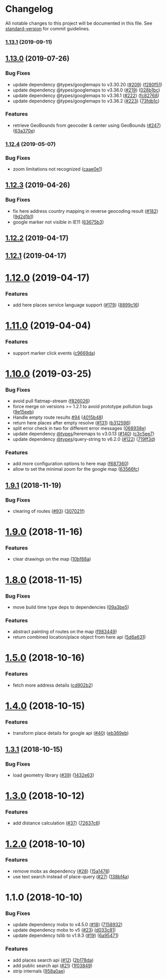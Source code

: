 # Changelog

All notable changes to this project will be documented in this file. See [standard-version](https://github.com/conventional-changelog/standard-version) for commit guidelines.

### [1.13.1](https://github.com/marionebl/geo-map/compare/v1.13.0...v1.13.1) (2019-09-11)



## [1.13.0](https://github.com/marionebl/geo-map/compare/v1.12.4...v1.13.0) (2019-07-26)


### Bug Fixes

* update dependency @types/googlemaps to v3.30.20 ([#209](https://github.com/marionebl/geo-map/issues/209)) ([f280f51](https://github.com/marionebl/geo-map/commit/f280f51))
* update dependency @types/googlemaps to v3.36.0 ([#219](https://github.com/marionebl/geo-map/issues/219)) ([028b1bc](https://github.com/marionebl/geo-map/commit/028b1bc))
* update dependency @types/googlemaps to v3.36.1 ([#222](https://github.com/marionebl/geo-map/issues/222)) ([fc82768](https://github.com/marionebl/geo-map/commit/fc82768))
* update dependency @types/googlemaps to v3.36.2 ([#223](https://github.com/marionebl/geo-map/issues/223)) ([73fdb1c](https://github.com/marionebl/geo-map/commit/73fdb1c))


### Features

* retrieve GeoBounds from geocoder & center using GeoBounds ([#247](https://github.com/marionebl/geo-map/issues/247)) ([63a370e](https://github.com/marionebl/geo-map/commit/63a370e))



### [1.12.4](https://github.com/marionebl/geo-map/compare/v1.12.3...v1.12.4) (2019-05-07)


### Bug Fixes

* zoom limitations not recognized ([caae0e1](https://github.com/marionebl/geo-map/commit/caae0e1))



## [1.12.3](https://github.com/marionebl/geo-map/compare/v1.12.2...v1.12.3) (2019-04-26)


### Bug Fixes

* fix here address country mapping in reverse geocoding result ([#182](https://github.com/marionebl/geo-map/issues/182)) ([9d2d1b1](https://github.com/marionebl/geo-map/commit/9d2d1b1))
* google marker not visible in IE11 ([63675b3](https://github.com/marionebl/geo-map/commit/63675b3))



## [1.12.2](https://github.com/marionebl/geo-map/compare/v1.12.1...v1.12.2) (2019-04-17)



## [1.12.1](https://github.com/marionebl/geo-map/compare/v1.12.0...v1.12.1) (2019-04-17)



# [1.12.0](https://github.com/marionebl/geo-map/compare/v1.11.0...v1.12.0) (2019-04-17)


### Features

* add here places service language support ([#179](https://github.com/marionebl/geo-map/issues/179)) ([8899c16](https://github.com/marionebl/geo-map/commit/8899c16))



# [1.11.0](https://github.com/marionebl/geo-map/compare/v1.10.0...v1.11.0) (2019-04-04)


### Features

* support marker click events ([c9669da](https://github.com/marionebl/geo-map/commit/c9669da))



<a name="1.10.0"></a>
# [1.10.0](https://github.com/marionebl/geo-map/compare/v1.9.1...v1.10.0) (2019-03-25)


### Bug Fixes

* avoid pull flatmap-stream ([f826026](https://github.com/marionebl/geo-map/commit/f826026))
* force merge on versions >= 1.2.1 to avoid prototype pollution bugs ([9e15eeb](https://github.com/marionebl/geo-map/commit/9e15eeb))
* Handle empty route results [#94](https://github.com/marionebl/geo-map/issues/94) ([4015b48](https://github.com/marionebl/geo-map/commit/4015b48))
* return here places after empty resolve ([#131](https://github.com/marionebl/geo-map/issues/131)) ([b312598](https://github.com/marionebl/geo-map/commit/b312598))
* split error check in two for different error messages ([068938e](https://github.com/marionebl/geo-map/commit/068938e))
* update dependency [@types](https://github.com/types)/heremaps to v3.0.13 ([#140](https://github.com/marionebl/geo-map/issues/140)) ([c3c5ee7](https://github.com/marionebl/geo-map/commit/c3c5ee7))
* update dependency [@types](https://github.com/types)/query-string to v6.2.0 ([#122](https://github.com/marionebl/geo-map/issues/122)) ([719ff3d](https://github.com/marionebl/geo-map/commit/719ff3d))


### Features

* add more configuration options to here map ([f687360](https://github.com/marionebl/geo-map/commit/f687360))
* allow to set the minimal zoom for the google map ([63566fc](https://github.com/marionebl/geo-map/commit/63566fc))



<a name="1.9.1"></a>
## [1.9.1](https://github.com/marionebl/geo-map/compare/v1.9.0...v1.9.1) (2018-11-19)


### Bug Fixes

* clearing of routes ([#93](https://github.com/marionebl/geo-map/issues/93)) ([307021f](https://github.com/marionebl/geo-map/commit/307021f))



<a name="1.9.0"></a>
# [1.9.0](https://github.com/marionebl/geo-map/compare/v1.8.0...v1.9.0) (2018-11-16)


### Features

* clear drawings on the map ([10bf88a](https://github.com/marionebl/geo-map/commit/10bf88a))



<a name="1.8.0"></a>
# [1.8.0](https://github.com/marionebl/geo-map/compare/v1.7.2...v1.8.0) (2018-11-15)


### Bug Fixes

* move build time type deps to dependencies ([09a3be5](https://github.com/marionebl/geo-map/commit/09a3be5))


### Features

* abstract painting of routes on the map ([f983449](https://github.com/marionebl/geo-map/commit/f983449))
* return combined location/place object from here api ([5d6a631](https://github.com/marionebl/geo-map/commit/5d6a631))



<a name="1.5.0"></a>
# [1.5.0](https://github.com/marionebl/geo-map/compare/v1.4.0...v1.5.0) (2018-10-16)


### Features

* fetch more address details ([cd902b2](https://github.com/marionebl/geo-map/commit/cd902b2))



<a name="1.4.0"></a>
# [1.4.0](https://github.com/marionebl/geo-map/compare/v1.3.1...v1.4.0) (2018-10-15)


### Features

* transform place details for google api ([#40](https://github.com/marionebl/geo-map/issues/40)) ([eb369eb](https://github.com/marionebl/geo-map/commit/eb369eb))



<a name="1.3.1"></a>
## [1.3.1](https://github.com/marionebl/geo-map/compare/v1.3.0...v1.3.1) (2018-10-15)


### Bug Fixes

* load geometry library ([#39](https://github.com/marionebl/geo-map/issues/39)) ([1432e63](https://github.com/marionebl/geo-map/commit/1432e63))



<a name="1.3.0"></a>
# [1.3.0](https://github.com/marionebl/geo-map/compare/v1.2.0...v1.3.0) (2018-10-12)


### Features

* add distance calculation ([#37](https://github.com/marionebl/geo-map/issues/37)) ([72637c6](https://github.com/marionebl/geo-map/commit/72637c6))



<a name="1.2.0"></a>
# [1.2.0](https://github.com/marionebl/geo-map/compare/v1.1.0...v1.2.0) (2018-10-10)


### Features

* remove mobx as dependency ([#28](https://github.com/marionebl/geo-map/issues/28)) ([15a1478](https://github.com/marionebl/geo-map/commit/15a1478))
* use text search instead of place-query ([#27](https://github.com/marionebl/geo-map/issues/27)) ([138bf4a](https://github.com/marionebl/geo-map/commit/138bf4a))



<a name="1.1.0"></a>
# 1.1.0 (2018-10-10)


### Bug Fixes

* update dependency mobx to v4.5.0 ([#18](https://github.com/marionebl/geo-map/issues/18)) ([7158932](https://github.com/marionebl/geo-map/commit/7158932))
* update dependency mobx to v5 ([#23](https://github.com/marionebl/geo-map/issues/23)) ([d033c81](https://github.com/marionebl/geo-map/commit/d033c81))
* update dependency tslib to v1.9.3 ([#19](https://github.com/marionebl/geo-map/issues/19)) ([6a95471](https://github.com/marionebl/geo-map/commit/6a95471))


### Features

* add places search api ([#12](https://github.com/marionebl/geo-map/issues/12)) ([2b178da](https://github.com/marionebl/geo-map/commit/2b178da))
* add public search api ([#21](https://github.com/marionebl/geo-map/issues/21)) ([1f03849](https://github.com/marionebl/geo-map/commit/1f03849))
* strip internals ([958a0ae](https://github.com/marionebl/geo-map/commit/958a0ae))
